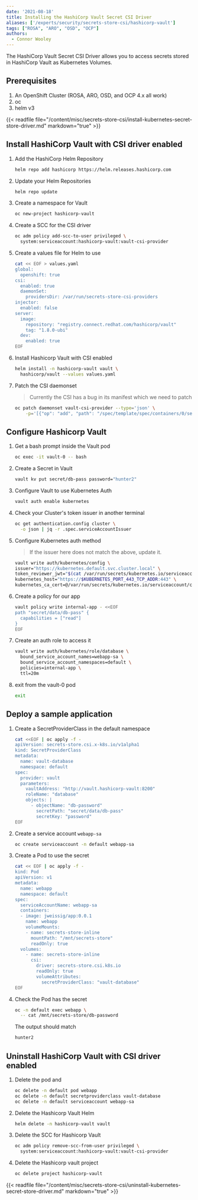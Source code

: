 ```yaml
---
date: '2021-08-18'
title: Installing the HashiCorp Vault Secret CSI Driver
aliases: ['/experts/security/secrets-store-csi/hashicorp-vault']
tags: ["ROSA", "ARO", "OSD", "OCP"]
authors:
  - Connor Wooley
---
```


The HashiCorp Vault Secret CSI Driver allows you to access secrets stored in HashiCorp Vault as Kubernetes Volumes.

## Prerequisites

1. An OpenShift Cluster (ROSA, ARO, OSD, and OCP 4.x all work)
1. oc
1. helm v3

{{< readfile file="/content/misc/secrets-store-csi/install-kubernetes-secret-store-driver.md" markdown="true" >}}

## Install HashiCorp Vault with CSI driver enabled

1. Add the HashiCorp Helm Repository

    ```bash
    helm repo add hashicorp https://helm.releases.hashicorp.com
    ```

1. Update your Helm Repositories

    ```bash
    helm repo update
    ```

1. Create a namespace for Vault

    ```bash
    oc new-project hashicorp-vault
    ```

1. Create a SCC for the CSI driver

    ```bash
    oc adm policy add-scc-to-user privileged \
      system:serviceaccount:hashicorp-vault:vault-csi-provider
    ```

1. Create a values file for Helm to use

    ```bash
    cat << EOF > values.yaml
    global:
      openshift: true
    csi:
      enabled: true
      daemonSet:
        providersDir: /var/run/secrets-store-csi-providers
    injector:
      enabled: false
    server:
      image:
        repository: "registry.connect.redhat.com/hashicorp/vault"
        tag: "1.8.0-ubi"
      dev:
        enabled: true
    EOF
    ```

1. Install Hashicorp Vault with CSI enabled

    ```bash
    helm install -n hashicorp-vault vault \
      hashicorp/vault --values values.yaml
    ```

1. Patch the CSI daemonset

    > Currently the CSI has a bug in its manifest which we need to patch

    ```bash
    oc patch daemonset vault-csi-provider --type='json' \
        -p='[{"op": "add", "path": "/spec/template/spec/containers/0/securityContext", "value": {"privileged": true} }]'
    ```

## Configure Hashicorp Vault

1. Get a bash prompt inside the Vault pod

    ```bash
    oc exec -it vault-0 -- bash
    ```

1. Create a Secret in Vault

    ```bash
    vault kv put secret/db-pass password="hunter2"
    ```

1. Configure Vault to use Kubernetes Auth

    ```bash
    vault auth enable kubernetes
    ```

1. Check your Cluster's token issuer in another terminal

    ```bash
    oc get authentication.config cluster \
      -o json | jq -r .spec.serviceAccountIssuer
    ```

1. Configure Kubernetes auth method

    > If the issuer here does not match the above, update it.

    ```bash
    vault write auth/kubernetes/config \
    issuer="https://kubernetes.default.svc.cluster.local" \
    token_reviewer_jwt="$(cat /var/run/secrets/kubernetes.io/serviceaccount/token)" \
    kubernetes_host="https://$KUBERNETES_PORT_443_TCP_ADDR:443" \
    kubernetes_ca_cert=@/var/run/secrets/kubernetes.io/serviceaccount/ca.crt
    ```

1. Create a policy for our app

    ```bash
    vault policy write internal-app - <<EOF
    path "secret/data/db-pass" {
      capabilities = ["read"]
    }
    EOF
    ```

1. Create an auth role to access it

    ```bash
    vault write auth/kubernetes/role/database \
      bound_service_account_names=webapp-sa \
      bound_service_account_namespaces=default \
      policies=internal-app \
      ttl=20m
    ```

1. exit from the vault-0 pod

    ```bash
    exit
    ```

## Deploy a sample application

1. Create a SecretProviderClass in the default namespace

    ```bash
    cat <<EOF | oc apply -f -
    apiVersion: secrets-store.csi.x-k8s.io/v1alpha1
    kind: SecretProviderClass
    metadata:
      name: vault-database
      namespace: default
    spec:
      provider: vault
      parameters:
        vaultAddress: "http://vault.hashicorp-vault:8200"
        roleName: "database"
        objects: |
          - objectName: "db-password"
            secretPath: "secret/data/db-pass"
            secretKey: "password"
    EOF
    ```

1. Create a service account `webapp-sa`

    ```bash
    oc create serviceaccount -n default webapp-sa
    ```

1. Create a Pod to use the secret

    ```bash
    cat << EOF | oc apply -f -
    kind: Pod
    apiVersion: v1
    metadata:
      name: webapp
      namespace: default
    spec:
      serviceAccountName: webapp-sa
      containers:
      - image: jweissig/app:0.0.1
        name: webapp
        volumeMounts:
        - name: secrets-store-inline
          mountPath: "/mnt/secrets-store"
          readOnly: true
      volumes:
        - name: secrets-store-inline
          csi:
            driver: secrets-store.csi.k8s.io
            readOnly: true
            volumeAttributes:
              secretProviderClass: "vault-database"
    EOF
    ```

1. Check the Pod has the secret

    ```bash
    oc -n default exec webapp \
      -- cat /mnt/secrets-store/db-password
    ```

    The output should match

    ```bash
    hunter2
    ```

## Uninstall HashiCorp Vault with CSI driver enabled

1. Delete the pod and

    ```bash
    oc delete -n default pod webapp
    oc delete -n default secretproviderclass vault-database
    oc delete -n default serviceaccount webapp-sa
    ```

1. Delete the Hashicorp Vault Helm

    ```bash
    helm delete -n hashicorp-vault vault
    ```

1. Delete the SCC for Hashicorp Vault

    ```bash
    oc adm policy remove-scc-from-user privileged \
      system:serviceaccount:hashicorp-vault:vault-csi-provider
    ```

1. Delete the Hashicorp vault project

    ```bash
    oc delete project hashicorp-vault
    ```

{{< readfile file="/content/misc/secrets-store-csi/uninstall-kubernetes-secret-store-driver.md" markdown="true" >}}
